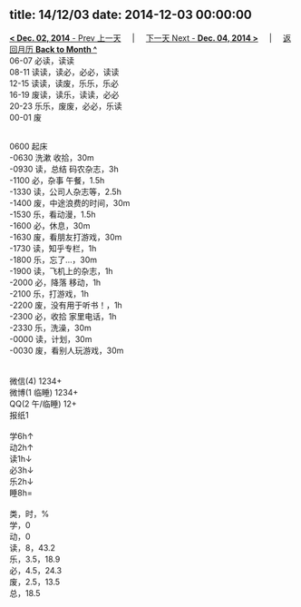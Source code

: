 title: 14/12/03
date: 2014-12-03 00:00:00
---
[**< Dec. 02, 2014** - Prev 上一天](/lifelogs/2014/12/d02.html) &nbsp; &nbsp; | &nbsp; &nbsp; [下一天 Next - **Dec. 04, 2014 >**](/lifelogs/2014/12/d04.html) &nbsp; &nbsp; |  &nbsp; &nbsp; [返回月历 **Back to Month ^**](/lifelogs/2014/12/index.html)
<br/>06-07 必读，读读<br/>08-11 读读，读必，必必，读读<br/>12-15 读读，读废，乐乐，乐必<br/>16-19 废读，读乐，读读，必必<br/>20-23 乐乐，废废，必必，乐读<br/>00-01 废<div><br/></div>0600 起床<br/>-0630 洗漱 收拾，30m<br/>-0930 读，总结 码农杂志，3h<br/>-1100 必，杂事 午餐，1.5h<br/>-1330 读，公司人杂志等，2.5h<br/>-1400 废，中途浪费的时间，30m<br/>-1530 乐，看动漫，1.5h<br/>-1600 必，休息，30m<br/>-1630 废，看朋友打游戏，30m<br/>-1730 读，知乎专栏，1h<br/>-1800 乐，忘了…，30m<br/>-1900 读，飞机上的杂志，1h<br/>-2000 必，降落 移动，1h<br/>-2100 乐，打游戏，1h<br/>-2200 废，没有用于听书！，1h<br/>-2300 必，收拾 家里电话，1h<br/>-2330 乐，洗澡，30m<br/>-0000 读，计划，30m</div><div>-0030 废，看别人玩游戏，30m<br/><div><br/></div>		<div><br/></div>微信(4) 1234+<br/>微博(1 临睡) 1234+<br/>QQ(2 午/临睡) 12+<br/>报纸1<div><br/></div>学6h↑ <br/>动2h↑ <br/>读1h↓ <br/>必3h↓ <br/>乐2h↓ <br/>睡8h=		<div><br/></div>类，时，%<br/>学，0<br/>动，0<br/>读，8，43.2<br/>乐，3.5，18.9<br/>必，4.5，24.3<br/>废，2.5，13.5<br/>总，18.5</div>